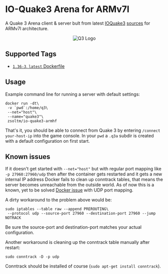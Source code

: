 IO-Quake3 Arena for ARMv7l
=======================

A Quake 3 Arena client & server bult from latest [IOQuake3][ioquake3]
[sources][ioq3-arm-src] for ARMv7l architecture.

<p align="center">
  <img src="https://raw.githubusercontent.com/zsoltm/ioq3/REL-1.36-2/misc/quake3-tango.png" alt="Q3 Logo"/>
</p>

## Supported Tags

+ [`1.36-3`, `latest` Dockerfile][dockerfile]

## Usage

Example command line for running a server with default settings:

    docker run -dt\
     -v `pwd`:/home/q3\
     --net="host"\
     --name="quake3"\
     zsoltm/io-quake3-armhf

That's it, you should be able to connect from Quake 3 by entering `/connect
your-host-ip` into the game console. In your `pwd` a `.q3a` subdir is created
with a default configuration on first start.

## Known issues

If it doesn't get started with `--net="host"` but with regular port mapping
like `-p 27960:27960/udp` then after the container gets restarted and it gets
a new internal IP address Docker fails to clean up conntrack tables, that
means the server becomes unreachable from the outside world. As of now this is
a known, yet to be solved [Docker issue][udp-bug] with UDP port mapping.

A dirty workaround to the problem above would be:

    sudo iptables --table raw --append PREROUTING\
     --protocol udp --source-port 27960 --destination-port 27960 --jump NOTRACK

Be sure the source-port and destination-port matches your actual configuration.

Another workaround is cleaning up the conntrack table manually after restart:

    sudo conntrack -D -p udp

Conntrack should be installed of course (`sudo apt-get install conntrack`).

[dockerfile]: https://github.com/zsoltm/docker/blob/ioq3-armhf-1.36-3/armhf/apps/ioq3/Dockerfile "Dockerfile"
[udp-bug]: https://github.com/zsoltm/docker/blob/ioq3-armhf-1.36-3/armhf/apps/ioq3/Dockerfile "Dockerfile"
[ioquake3]: http://ioquake3.org/
[ioq3-arm-src]: https://github.com/zsoltm/ioq3/releases
